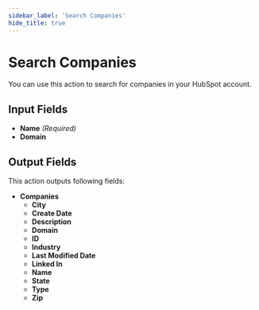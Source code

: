 ```yaml
---
sidebar_label: 'Search Companies'
hide_title: true
---
```


# Search Companies

You can use this action to search for companies in your HubSpot account.

## Input Fields

- **Name** *(Required)*
- **Domain**

## Output Fields

This action outputs following fields:

- **Companies**
  - **City**
  - **Create Date**
  - **Description**
  - **Domain**
  - **ID**
  - **Industry**
  - **Last Modified Date**
  - **Linked In**
  - **Name**
  - **State**
  - **Type**
  - **Zip**
